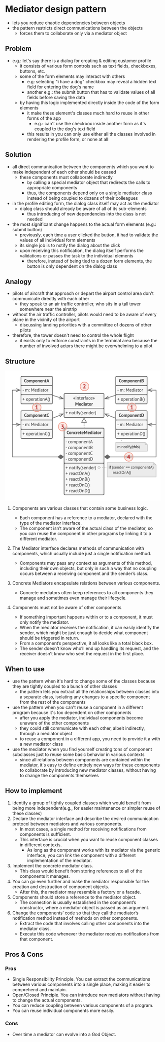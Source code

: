 # Mediator design pattern

- lets you reduce chaotic dependencies between objects
- the pattern restricts direct communications between the objects
  - forces them to collaborate only via a mediator object

## Problem

- e.g.: let's say there is a dialog for creating & editing customer profile
  - it consists of various form controls such as text fields, checkboxes, buttons, etc.
  - some of the form elements may interact with others
    - e.g: selecting "i have a dog" checkbox may reveal a hidden text field for entering the dog's name
    - another e.g.: the submit button that has to validate values of all fields before saving the data
  - by having this logic implemented directly inside the code of the form elements
    - it make these element's classes much hard to reuse in other forms of the app
      - e.g.: can't use the checkbox inside another form as it's coupled to the dog's text field
    - this results in you can only use either all the classes involved in rendering the profile form, or none at all

## Solution

- all direct communication between the components which you want to make independent of each other should be ceased
  - these components must collaborate indirectly
    - by calling a special mediator object that redirects the calls to appropriate components
    - thus, the components depend only on a single mediator class instead of being coupled to dozens of their colleagues
- in the profile editing form, the dialog class itself may act as the mediator
  - dialog class should already be aware of all of its sub-elements
    - thus introducing of new dependencies into the class is not needed
- the most significant change happens to the actual form elements (e.g.: submit button)
  - previously, each time a user clicked the button, it had to validate the values of all individual form elements
  - its single job is to notify the dialog about the click
  - upon receiving this notification, the dialog itself performs the validations or passes the task to the individual elements
    - therefore, instead of being tied to a dozen form elements, the button is only dependent on the dialog class

## Analogy

- pilots of aircraft that approach or depart the airport control area don't communicate directly with each other
  - they speak to an air traffic controller, who sits in a tall tower somewhere near the airstrip
- without the air traffic controller, pilots would need to be aware of every plane in the vicinity of the airport
  - discussing landing priorities with a committee of dozens of other pilots
- therefore, the tower doesn't need to control the whole flight
  - it exists only to enforce constraints in the terminal area because the number of involved actors there might be overwhelming to a pilot

## Structure

![Mediator](../../images/mediator.png)

1. Components are various classes that contain some business logic.

   - Each component has a reference to a mediator, declared with the type of the mediator interface.
   - The component isn’t aware of the actual class of the mediator, so you can reuse the component in other programs by linking it to a different mediator.

2. The Mediator interface declares methods of communication with components, which usually include just a single notification method.

   - Components may pass any context as arguments of this method, including their own objects, but only in such a way that no coupling occurs between a receiving component and the sender’s class.

3. Concrete Mediators encapsulate relations between various components.

   - Concrete mediators often keep references to all components they manage and sometimes even manage their lifecycle.

4. Components must not be aware of other components.
   - If something important happens within or to a component, it must only notify the mediator.
   - When the mediator receives the notification, it can easily identify the sender, which might be just enough to decide what component should be triggered in return.
   - From a component’s perspective, it all looks like a total black box.
   - The sender doesn’t know who’ll end up handling its request, and the receiver doesn’t know who sent the request in the first place.

## When to use

- use the pattern when it's hard to change some of the classes because they are tightly coupled to a bunch of other classes
  - the pattern lets you extract all the relationships between classes into a separate class, isolating any changes to a specific component from the rest of the components
- use the pattern when you can't reuse a component in a different program because it's too dependent on other components
  - after you apply the mediator, individual components become unaware of the other components
  - they could still communicate with each other, albeit indirectly, through a mediator object
  - to reuse a component in a different app, you need to provide it a with a new mediator class
- use the mediator when you find yourself creating tons of component subclasses just to reuse some basic behavior in various contexts
  - since all relations between components are contained within the mediator, it's easy to define entirely new ways for these components to collaborate by introducing new mediator classes, without having to change the components themselves

## How to implement

1. identify a group of tightly coupled classes which would benefit from being more independent(e.g., for easier maintenance or simpler reuse of these classes)
2. Declare the mediator interface and describe the desired communication protocol between mediators and various components.
   - In most cases, a single method for receiving notifications from components is sufficient.
   - This interface is crucial when you want to reuse component classes in different contexts.
     - As long as the component works with its mediator via the generic interface, you can link the component with a different implementation of the mediator.
3. Implement the concrete mediator class.
   - This class would benefit from storing references to all of the components it manages.
4. You can go even further and make the mediator responsible for the creation and destruction of component objects.
   - After this, the mediator may resemble a factory or a facade.
5. Components should store a reference to the mediator object.
   - The connection is usually established in the component’s constructor, where a mediator object is passed as an argument.
6. Change the components’ code so that they call the mediator’s notification method instead of methods on other components.
   - Extract the code that involves calling other components into the mediator class.
   - Execute this code whenever the mediator receives notifications from that component.

## Pros & Cons

### Pros

- Single Responsibility Principle. You can extract the communications between various components into a single place, making it easier to comprehend and maintain.
- Open/Closed Principle. You can introduce new mediators without having to change the actual components.
- You can reduce coupling between various components of a program.
- You can reuse individual components more easily.

### Cons

- Over time a mediator can evolve into a God Object.
